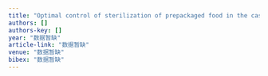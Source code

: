 ```yaml
---
title: "Optimal control of sterilization of prepackaged food in the case of problem with free final time and phase constraints"
authors: []
authors-key: []
year: "数据暂缺"
article-link: "数据暂缺"
venue: "数据暂缺"
bibex: "数据暂缺"
---
```

